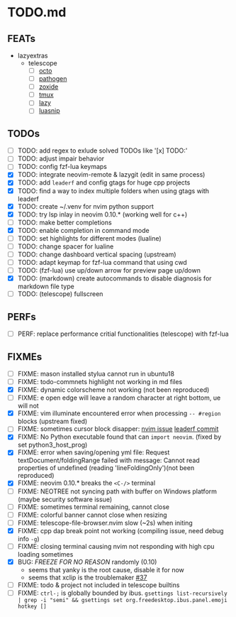 # TODO.md

## FEATs

- lazyextras
  - telescope
    - [ ] [octo](https://github.com/pwntester/octo.nvim)
    - [ ] [pathogen](https://github.com/brookhong/telescope-pathogen.nvim)
    - [ ] [zoxide](https://github.com/nvim-telescope/telescope-z.nvim.git)
    - [ ] [tmux](https://github.com/camgraff/telescope-tmux.nvim)
    - [ ] [lazy](https://github.com/tsakirist/telescope-lazy.nvim)
    - [ ] [luasnip](https://github.com/benfowler/telescope-luasnip.nvim)

## TODOs

- [ ] TODO: add regex to exlude solved TODOs like '[x] TODO:'
- [ ] TODO: adjust impair behavior
- [ ] TODO: config fzf-lua keymaps
- [x] TODO: integrate neovim-remote & lazygit (edit in same process)
- [x] TODO: add `leaderf` and config gtags for huge cpp projects
- [x] TODO: find a way to index multiple folders when using gtags with leaderf
- [x] TODO: create ~/.venv for nvim python support
- [x] TODO: try lsp inlay in neovim 0.10.\* (working well for c++)
- [ ] TODO: make better completions
- [x] TODO: enable completion in command mode
- [ ] TODO: set highlights for different modes (lualine)
- [ ] TODO: change spacer for lualine
- [ ] TODO: change dashboard vertical spacing (upstream)
- [ ] TODO: adapt keymap for fzf-lua command that using cwd
- [ ] TODO: (fzf-lua) use up/down arrow for preview page up/down
- [x] TODO: (markdown) create autocommands to disable diagnosis for markdown file type
- [ ] TODO: (telescope) fullscreen

## PERFs

- [ ] PERF: replace performance critial functionalities (telescope) with fzf-lua

## FIXMEs

- [ ] FIXME: mason installed stylua cannot run in ubuntu18
- [ ] FIXME: todo-commnets highlight not working in md files
- [x] FIXME: dynamic colorscheme not working (not been reproduced)
- [ ] FIXME: <leader>e open edge will leave a random character at right bottom, <leader>ue will not
- [x] FIXME: vim illuminate encountered error when processing `-- #region` blocks (upstream fixed)
- [ ] FIXME: sometimes cursor block disapper: [nvim issue](https://github.com/neovim/neovim/issues/21018) [leaderf commit](https://github.com/Yggdroot/LeaderF/commit/998a06e48d755ab84845735a6720a0ef3a43f937)
- [x] FIXME: No Python executable found that can `import neovim`. (fixed by set python3_host_prog)
- [x] FIXME: error when saving/opening yml file: Request textDocument/foldingRange failed with message: Cannot read properties of undefined (reading 'lineFoldingOnly')(not been reproduced)
- [x] FIXME: neovim 0.10.\* breaks the `<C-/>` terminal
- [ ] FIXME: NEOTREE not syncing path with buffer on Windows platform (maybe security software issue)
- [ ] FIXME: sometimes terminal remaining, cannot close
- [ ] FIXME: colorful banner cannot close when resizing
- [ ] FIXME: telescope-file-browser.nvim slow (~2s) when initing
- [x] FIXME: cpp dap break point not working (compiling issue, need debug info `-g`)
- [ ] FIXME: closing terminal causing nvim not responding with high cpu loading sometimes
- [x] BUG: _FREEZE FOR NO REASON_ randomly (0.10)
  - seems that yanky is the root cause, disable it for now
  - seems that xclip is the troublemaker [#37](https://github.com/gbprod/yanky.nvim/issues/37)
- [ ] FIXME: todo & project not included in telescope builtins
- [ ] FIXME: `ctrl-;` is globally bounded by ibus. `gsettings list-recursively | grep -i "semi" && gsettings set org.freedesktop.ibus.panel.emoji hotkey []`
